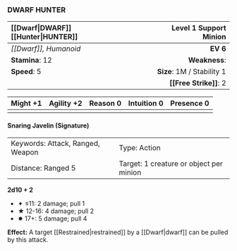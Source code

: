 ### DWARF HUNTER

| [[Dwarf\|DWARF]] [[Hunter\|HUNTER]] | **Level 1 Support Minion** |
| :---------------------------------- | -------------------------: |
| *[[Dwarf]], Humanoid*               |                   **EV 6** |
| **Stamina**: 12                     |              **Weakness**: |
| **Speed**: 5                        | **Size**: 1M / Stability 1 |
|                                     |     **[[Free Strike]]**: 2 |

| **Might** +1 | **Agility** +2 | **Reason** 0 | **Intuition** 0 | **Presence** 0 |
| ------------ | -------------- | ------------ | --------------- | -------------- |
|              |                |              |                 |                |

#### Snaring Javelin (Signature)

|                                  |                                         |
| :------------------------------- | :-------------------------------------- |
| Keywords: Attack, Ranged, Weapon | Type: Action                            |
| Distance: Ranged 5               | Target: 1 creature or object per minion |

**2d10 + 2**

- ✦ ≤11: 2 damage; pull 1
- ★ 12-16: 4 damage; pull 2
- ✸ 17+: 5 damage; pull 4

**Effect:** A target [[Restrained|restrained]] by a [[Dwarf|dwarf]] can be pulled by this attack.
